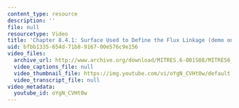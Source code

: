 ```yaml
---
content_type: resource
description: ''
file: null
resourcetype: Video
title: 'Chapter 8.4.1: Surface Used to Define the Flux Linkage (demo only)'
uid: bfbb1335-654d-71b8-9167-00e576c9e156
video_files:
  archive_url: http://www.archive.org/download/MITRES.6-001S08/MITRES6_001S08_8-4-1_demo_220k.mp4
  video_captions_file: null
  video_thumbnail_file: https://img.youtube.com/vi/oYgN_CVHt0w/default.jpg
  video_transcript_file: null
video_metadata:
  youtube_id: oYgN_CVHt0w
---
```


